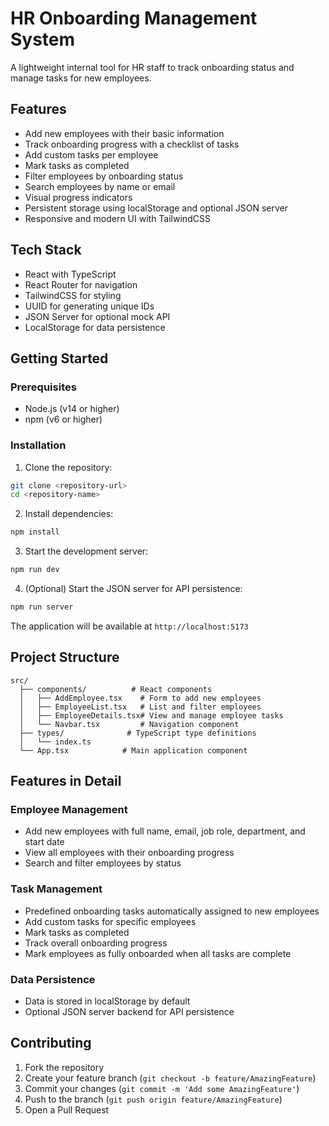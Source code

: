 # HR Onboarding Management System

A lightweight internal tool for HR staff to track onboarding status and manage tasks for new employees.

## Features

- Add new employees with their basic information
- Track onboarding progress with a checklist of tasks
- Add custom tasks per employee
- Mark tasks as completed
- Filter employees by onboarding status
- Search employees by name or email
- Visual progress indicators
- Persistent storage using localStorage and optional JSON server
- Responsive and modern UI with TailwindCSS

## Tech Stack

- React with TypeScript
- React Router for navigation
- TailwindCSS for styling
- UUID for generating unique IDs
- JSON Server for optional mock API
- LocalStorage for data persistence

## Getting Started

### Prerequisites

- Node.js (v14 or higher)
- npm (v6 or higher)

### Installation

1. Clone the repository:

```bash
git clone <repository-url>
cd <repository-name>
```

2. Install dependencies:

```bash
npm install
```

3. Start the development server:

```bash
npm run dev
```

4. (Optional) Start the JSON server for API persistence:

```bash
npm run server
```

The application will be available at `http://localhost:5173`

## Project Structure

```
src/
  ├── components/          # React components
  │   ├── AddEmployee.tsx    # Form to add new employees
  │   ├── EmployeeList.tsx   # List and filter employees
  │   ├── EmployeeDetails.tsx# View and manage employee tasks
  │   └── Navbar.tsx         # Navigation component
  ├── types/              # TypeScript type definitions
  │   └── index.ts
  └── App.tsx            # Main application component
```

## Features in Detail

### Employee Management

- Add new employees with full name, email, job role, department, and start date
- View all employees with their onboarding progress
- Search and filter employees by status

### Task Management

- Predefined onboarding tasks automatically assigned to new employees
- Add custom tasks for specific employees
- Mark tasks as completed
- Track overall onboarding progress
- Mark employees as fully onboarded when all tasks are complete

### Data Persistence

- Data is stored in localStorage by default
- Optional JSON server backend for API persistence

## Contributing

1. Fork the repository
2. Create your feature branch (`git checkout -b feature/AmazingFeature`)
3. Commit your changes (`git commit -m 'Add some AmazingFeature'`)
4. Push to the branch (`git push origin feature/AmazingFeature`)
5. Open a Pull Request
